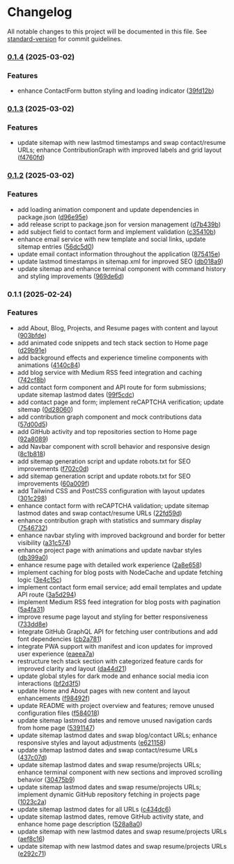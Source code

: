 # Changelog

All notable changes to this project will be documented in this file. See [standard-version](https://github.com/conventional-changelog/standard-version) for commit guidelines.

### [0.1.4](https://github.com/MRdevX/mrashidi.me/compare/v0.1.3...v0.1.4) (2025-03-02)


### Features

* enhance ContactForm button styling and loading indicator ([39fd12b](https://github.com/MRdevX/mrashidi.me/commit/39fd12b6879a123b27225c24ba1bc6dfff4fe089))

### [0.1.3](https://github.com/MRdevX/mrashidi.me/compare/v0.1.2...v0.1.3) (2025-03-02)


### Features

* update sitemap with new lastmod timestamps and swap contact/resume URLs; enhance ContributionGraph with improved labels and grid layout ([f4760fd](https://github.com/MRdevX/mrashidi.me/commit/f4760fd6ccd2858c389c65e65ad545520620e5b7))

### [0.1.2](https://github.com/MRdevX/mrashidi.me/compare/v0.1.1...v0.1.2) (2025-03-02)


### Features

* add loading animation component and update dependencies in package.json ([d96e95e](https://github.com/MRdevX/mrashidi.me/commit/d96e95e139e91b01760ee53c559c576c46b52224))
* add release script to package.json for version management ([d7b439b](https://github.com/MRdevX/mrashidi.me/commit/d7b439b5204114355ba90ec4cec377b7d6722d06))
* add subject field to contact form and implement validation ([c35410b](https://github.com/MRdevX/mrashidi.me/commit/c35410b7eccd4e1703317a4e23305e024cb04b93))
* enhance email service with new template and social links, update sitemap entries ([56dc5d0](https://github.com/MRdevX/mrashidi.me/commit/56dc5d01963b77dd681f497aa93b5015fd43c748))
* update email contact information throughout the application ([875415e](https://github.com/MRdevX/mrashidi.me/commit/875415e19445e502a7646a4028be7653fd13884d))
* update lastmod timestamps in sitemap.xml for improved SEO ([db018a9](https://github.com/MRdevX/mrashidi.me/commit/db018a91bcecde2409042b49270349c5ef7d22f5))
* update sitemap and enhance terminal component with command history and styling improvements ([969de6d](https://github.com/MRdevX/mrashidi.me/commit/969de6d00c75bdc2188f6021ad50c686841ea14a))

### 0.1.1 (2025-02-24)


### Features

* add About, Blog, Projects, and Resume pages with content and layout ([903bfde](https://github.com/MRdevX/mrashidi.me/commit/903bfdee8aefffe819f8ce2753ac70d254cc2090))
* add animated code snippets and tech stack section to Home page ([d29b91e](https://github.com/MRdevX/mrashidi.me/commit/d29b91e2c865d36d5f2b47de66e54fa1a3663cb8))
* add background effects and experience timeline components with animations ([4140c84](https://github.com/MRdevX/mrashidi.me/commit/4140c8433c32f1e89d7ceca3a1bf0c5f7b724d42))
* add blog service with Medium RSS feed integration and caching ([742cf8b](https://github.com/MRdevX/mrashidi.me/commit/742cf8b4cc12674af44a93cd2b0ab4a2e8cc2360))
* add contact form component and API route for form submissions; update sitemap lastmod dates ([99f5cdc](https://github.com/MRdevX/mrashidi.me/commit/99f5cdcf2a9bb1136b9193d7df61885e7fd21454))
* add contact page and form; implement reCAPTCHA verification; update sitemap ([0d28060](https://github.com/MRdevX/mrashidi.me/commit/0d28060b2b25b018e2cedc0f625cd0a0a06a8f76))
* add contribution graph component and mock contributions data ([57d00d5](https://github.com/MRdevX/mrashidi.me/commit/57d00d5f05076f5328830b0d8642d545155a0ade))
* add GitHub activity and top repositories section to Home page ([92a8089](https://github.com/MRdevX/mrashidi.me/commit/92a80891796f52c334ca1ddcae98785fea71931c))
* add Navbar component with scroll behavior and responsive design ([8c1b818](https://github.com/MRdevX/mrashidi.me/commit/8c1b818f76c28b0c9fd5cc548468f13820275e05))
* add sitemap generation script and update robots.txt for SEO improvements ([f702c0d](https://github.com/MRdevX/mrashidi.me/commit/f702c0d9edef6602966a42db9a5a25f2ef03dcf7))
* add sitemap generation script and update robots.txt for SEO improvements ([60a009f](https://github.com/MRdevX/mrashidi.me/commit/60a009f582257291cb61b796dde8029778aec0bf))
* add Tailwind CSS and PostCSS configuration with layout updates ([301c298](https://github.com/MRdevX/mrashidi.me/commit/301c298050a8c087632c24c79b8a2a8419195258))
* enhance contact form with reCAPTCHA validation; update sitemap lastmod dates and swap contact/resume URLs ([22fd59d](https://github.com/MRdevX/mrashidi.me/commit/22fd59da6ffb1e232b8d009fd392b81c7f581ff1))
* enhance contribution graph with statistics and summary display ([7546732](https://github.com/MRdevX/mrashidi.me/commit/7546732db4eaf293b1da2f22fd7080d098a1b8a5))
* enhance navbar styling with improved background and border for better visibility ([a31c574](https://github.com/MRdevX/mrashidi.me/commit/a31c574eb2777df82973bff5d5f078924eb30061))
* enhance project page with animations and update navbar styles ([db399a0](https://github.com/MRdevX/mrashidi.me/commit/db399a0a9121bc4efd02e2ed7edbb4b234629956))
* enhance resume page with detailed work experience ([2a8e658](https://github.com/MRdevX/mrashidi.me/commit/2a8e6585b88f17a0162d7ed33ccca463accf39c3))
* implement caching for blog posts with NodeCache and update fetching logic ([3e4c15c](https://github.com/MRdevX/mrashidi.me/commit/3e4c15ce9ddb8885b99a4c5abee6283d1a501add))
* implement contact form email service; add email templates and update API route ([3a5d294](https://github.com/MRdevX/mrashidi.me/commit/3a5d294e866463af36a2124bdd258af0f89cad3c))
* implement Medium RSS feed integration for blog posts with pagination ([5a4fa31](https://github.com/MRdevX/mrashidi.me/commit/5a4fa315419326120550346057c2e03d6f1bc053))
* improve resume page layout and styling for better responsiveness ([733dd8e](https://github.com/MRdevX/mrashidi.me/commit/733dd8e8391444f2772ee9bf77630634204d5422))
* integrate GitHub GraphQL API for fetching user contributions and add font dependencies ([cb2a781](https://github.com/MRdevX/mrashidi.me/commit/cb2a781b96413a12a959fda77d7c399a7b2ada7f))
* integrate PWA support with manifest and icon updates for improved user experience ([eaeea7a](https://github.com/MRdevX/mrashidi.me/commit/eaeea7a5cb16788ce4cd00e0cbdc6f15b7ed1d0a))
* restructure tech stack section with categorized feature cards for improved clarity and layout ([da44d21](https://github.com/MRdevX/mrashidi.me/commit/da44d2100fc2dce89b82ceaf1b89ca3ee942d11b))
* update global styles for dark mode and enhance social media icon interactions ([bf2d3f5](https://github.com/MRdevX/mrashidi.me/commit/bf2d3f5af5e5092b995cef048a7f2212efecba36))
* update Home and About pages with new content and layout enhancements ([f98492f](https://github.com/MRdevX/mrashidi.me/commit/f98492f7873b5be69c8ff9f7eec47d137bd128d8))
* update README with project overview and features; remove unused configuration files ([f584018](https://github.com/MRdevX/mrashidi.me/commit/f58401891cad789b951a2a9a41d197661b632039))
* update sitemap lastmod dates and remove unused navigation cards from home page ([5391147](https://github.com/MRdevX/mrashidi.me/commit/53911475c828d1be61d097fcbd728e928a7c7202))
* update sitemap lastmod dates and swap blog/contact URLs; enhance responsive styles and layout adjustments ([e621158](https://github.com/MRdevX/mrashidi.me/commit/e6211587739a884e7a07d5cde20bc97d7233474e))
* update sitemap lastmod dates and swap contact/resume URLs ([437c07d](https://github.com/MRdevX/mrashidi.me/commit/437c07dacf633aa44dc8864c48ae0069f175de03))
* update sitemap lastmod dates and swap resume/projects URLs; enhance terminal component with new sections and improved scrolling behavior ([30475b9](https://github.com/MRdevX/mrashidi.me/commit/30475b9f3f6524bcd733cf41589d952aee0e317e))
* update sitemap lastmod dates and swap resume/projects URLs; implement dynamic GitHub repository fetching in projects page ([1023c2a](https://github.com/MRdevX/mrashidi.me/commit/1023c2ab178a7aab758a20ea6b7c25b93348f161))
* update sitemap lastmod dates for all URLs ([c434dc6](https://github.com/MRdevX/mrashidi.me/commit/c434dc65d51ddad3f701d34770f4b185c1efb351))
* update sitemap lastmod dates, remove GitHub activity state, and enhance home page description ([528a8a0](https://github.com/MRdevX/mrashidi.me/commit/528a8a011c2131d924eab7cddd4b00760a40a336))
* update sitemap with new lastmod dates and swap resume/projects URLs ([aef8c16](https://github.com/MRdevX/mrashidi.me/commit/aef8c16ca64fafcd0c0848d2146c3ec259ad599b))
* update sitemap with new lastmod dates and swap resume/projects URLs ([e292c71](https://github.com/MRdevX/mrashidi.me/commit/e292c7101083647ae36590514c69097e78af3ce2))
